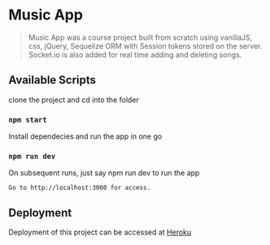 # Music App 

> Music App was a course project built from scratch using vanillaJS, css, jQuery, Sequelize ORM with Session tokens stored on the server. Socket.io is also added for real time adding and deleting songs.

## Available Scripts

clone the project and cd into the folder

### `npm start`

Install dependecies and run the app in one go

### `npm run dev`

On subsequent runs, just say npm run dev to run the app


```
Go to http://localhost:3000 for access.
```

## Deployment

Deployment of this project can be accessed at [Heroku](https://quiet-gorge-03729.herokuapp.com/)
